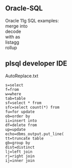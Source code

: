 ## Oracle-SQL
Oracle 11g SQL examples:  
merge into  
decode  
with as  
listagg  
rollup  

## plsql developer IDE
AutoReplace.txt
```
s=select
f=from
w=where
tab=table
sf=select * from
sfc=select count(*) from
fu=for update
ob=order by
ii=insert into
df=delete from
up=update
echo=dbms_output.put_line(
tt=truncate table
gb=group by
dist=distinct
lj=left join
rj=right join
ij=inner join
```
